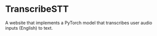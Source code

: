 # TranscribeSTT
A website that implements a PyTorch model that transcribes user audio inputs (English) to text.
